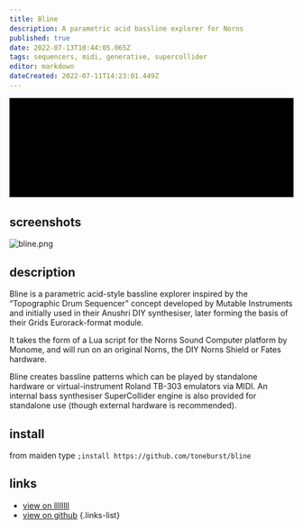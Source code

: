 ```yaml
---
title: Bline
description: A parametric acid bassline explorer for Norns
published: true
date: 2022-07-13T10:44:05.065Z
tags: sequencers, midi, generative, supercollider
editor: markdown
dateCreated: 2022-07-11T14:23:01.449Z
---
```


![bline](https://raw.githubusercontent.com/toneburst/bline/main/screenshots/bLINE_Logo_GIF_02.gif)

## screenshots

![bline.png](/community/toneburst/bline.png)

## description

Bline is a parametric acid-style bassline explorer inspired by the “Topographic Drum Sequencer” concept developed by Mutable Instruments and initially used in their Anushri DIY synthesiser, later forming the basis of their Grids Eurorack-format module.

It takes the form of a Lua script for the Norns Sound Computer platform by Monome, and will run on an original Norns, the DIY Norns Shield or Fates hardware.

Bline creates bassline patterns which can be played by standalone hardware or virtual-instrument Roland TB-303 emulators via MIDI. An internal bass synthesiser SuperCollider engine is also provided for standalone use (though external hardware is recommended).

## install

from maiden type
`;install https://github.com/toneburst/bline`

## links

- [view on llllllll](https://llllllll.co/t/bline/56811/8)
- [view on github](https://github.com/toneburst/bline)
{.links-list}

<!--## demos

<iframe width="560" height="315" src="https://www.youtube.com/embed/sYnHYDg3rhg" title="YouTube video player" frameborder="0" allow="accelerometer; autoplay; clipboard-write; encrypted-media; gyroscope; picture-in-picture" allowfullscreen></iframe>-->
